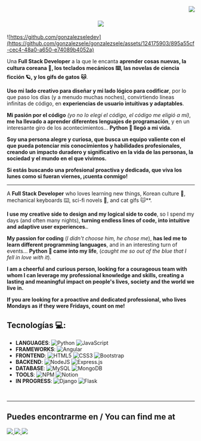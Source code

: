 
<img align="right" src="https://visitcount.itsvg.in/api?id=gonzalezseledev&icon=8&color=12" />

<h1 align="center">
    <img src="https://readme-typing-svg.herokuapp.com/?font=Poppins&color=9379C2&size=35&weight=700&center=true&vCenter=true&width=500&height=70&duration=4000&lines=¡Hola!+👋;+soy+SELENE+GONZALEZ;" />
</h1>

![https://github.com/gonzalezseledev](https://github.com/gonzalezsele/gonzalezsele/assets/124175903/895a55cf-cec4-48a0-a650-e74089b4052a)

Una **Full Stack Developer** a la que le encanta **aprender cosas nuevas, la cultura coreana 🌺, los teclados mecánicos ⌨️, las novelas de ciencia ficción 🪐, y los gifs de gatos 🐱**.

**Uso mi lado creativo para diseñar y mi lado lógico para codificar**, por lo que paso los días (y a menudo muchas noches), convirtiendo líneas infinitas de código, en **experiencias de usuario intuitivas y adaptables**.

**Mi pasión por el código** *(yo no lo elegí el código, el código me eligió a mí)*, **me ha llevado a aprender diferentes lenguajes de programación**, y en un interesante giro de los acontecimientos... **Python 🐍 llegó a mi vida**.

**Soy una persona alegre y curiosa, que busca un equipo valiente con el que pueda potenciar mis conocimientos y habilidades profesionales, creando un impacto duradero y significativo en la vida de las personas, la sociedad y el mundo en el que vivimos.**

**Si estás buscando una profesional proactiva y dedicada, que viva los lunes como si fueran viernes, ¡cuenta conmigo!**

---

A **Full Stack Developer** who loves learning new things, Korean culture 🌺, mechanical keyboards ⌨️, sci-fi novels 🌺, and cat gifs 🐱**.

**I use my creative side to design and my logical side to code**, so I spend my days (and often many nights), **turning endless lines of code, into intuitive and adaptive user experiences.**.

**My passion for coding** (*I didn't choose him, he chose me*), **has led me to learn different programming languages**,  and in an interesting turn of events...  **Python 🐍 came into my life**, (*caught me so out of the blue that I fell in love with it*).

**I am a cheerful and curious person, looking for a courageous team with whom I can leverage my professional knowledge and skills, creating a lasting and meaningful impact on people's lives, society and the world we live in.**

**If you are looking for a proactive and dedicated professional, who lives Mondays as if they were Fridays, count on me!**
</br>

<!-- BEGIN PROJECTS-CARDS

## Proyectos Destacados 👩🏻‍💻:

[![5 things I wish I knew before studying Computer Science](https://ytcards.demolab.com/?id=Wjj21p3tvcg&title=5+things+I+wish+I+knew+before+studying+Computer+Science&lang=en&timestamp=1636628400&background_color=%230d1117&title_color=%23ffffff&stats_color=%23dedede&max_title_lines=1&width=250&border_radius=5&duration=436 "5 things I wish I knew before studying Computer Science")](https://youtu.be/Wjj21p3tvcg?si=b7QYksN87h0wsGpQ)
[![Tips and advice for Computer Science students](https://ytcards.demolab.com/?id=UItfbdI0oNc&title=Tips+and+advice+for+Computer+Science+students&lang=en&timestamp=1638183600&background_color=%230d1117&title_color=%23ffffff&stats_color=%23dedede&max_title_lines=1&width=250&border_radius=5&duration=380 "Tips and advice for Computer Science students")](https://youtu.be/UItfbdI0oNc?si=mjrsewEwBdhtvzDX)
[![My Computer Science degree in 13 minutes](https://ytcards.demolab.com/?id=Dd_4zfmY-aA&title=My+Computer+Science+degree+in+13+minutes&lang=en&timestamp=1693396800&background_color=%230d1117&title_color=%23ffffff&stats_color=%23dedede&max_title_lines=1&width=250&border_radius=5&duration=786 "My Computer Science degree in 13 minutes")](https://youtu.be/Dd_4zfmY-aA?si=1AhwiUIamfs6clV3)
[![How I would learn to code (if I could start over)](https://ytcards.demolab.com/?id=kS03mP7p0ts&title=How+I+would+learn+to+code+(+if+I+could+start+over+)&lang=en&timestamp=1698663600&background_color=%230d1117&title_color=%23ffffff&stats_color=%23dedede&max_title_lines=1&width=250&border_radius=5&duration=695 "How I would learn to code (if I could start over)")](https://youtu.be/kS03mP7p0ts?si=7UXbigeHmyTVGP60)

END PROJECTS-CARDS -->

## Tecnologías 💻:

- **LANGUAGES**: ![Python](https://img.shields.io/badge/python-5865F2?style=for-the-badge&logo=python&logoColor=white&labelColor=101010)  ![JavaScript](https://img.shields.io/badge/javascript-F7DF1E?style=for-the-badge&logo=javascript&logoColor=white&labelColor=101010)
- **FRAMEWORKS**: ![Angular](https://img.shields.io/badge/angular-%23DD0031.svg?style=for-the-badge&logo=angular&logoColor=white&labelColor=101010)
- **FRONTEND**: ![HTML5](https://img.shields.io/badge/html5-%23E34F26.svg?style=for-the-badge&logo=html5&logoColor=white&labelColor=101010) ![CSS3](https://img.shields.io/badge/css3-%231572B6.svg?style=for-the-badge&logo=css3&logoColor=white&labelColor=101010) ![Bootstrap](https://img.shields.io/badge/bootstrap-%238511FA.svg?style=for-the-badge&logo=bootstrap&logoColor=white&labelColor=101010)
- **BACKEND**: ![NodeJS](https://img.shields.io/badge/node.js-6DA55F?style=for-the-badge&logo=node.js&logoColor=white&labelColor=101010) ![Express.js](https://img.shields.io/badge/express.js-%23404d59.svg?style=for-the-badge&logo=express&logoColor=white&labelColor=101010)
- **DATABASE**: ![MySQL](https://img.shields.io/badge/mysql-4479A1.svg?style=for-the-badge&logo=mysql&logoColor=white&labelColor=101010) ![MongoDB](https://img.shields.io/badge/MongoDB-%234ea94b.svg?style=for-the-badge&logo=mongodb&logoColor=white&labelColor=101010)
- **TOOLS**: ![NPM](https://img.shields.io/badge/NPM-%23CB3837.svg?style=for-the-badge&logo=npm&logoColor=white&labelColor=101010) ![Notion](https://img.shields.io/badge/Notion-%23000000.svg?style=for-the-badge&logo=notion&logoColor=white&labelColor=101010)
- **IN PROGRESS**: ![Django](https://img.shields.io/badge/django-%23092E20.svg?style=for-the-badge&logo=django&logoColor=white&labelColor=101010) ![Flask](https://img.shields.io/badge/flask-%23404d59.svg?style=for-the-badge&logo=flask&logoColor=white&labelColor=101010) 
</br>

<hr/>

<h2 align="left">Puedes encontrarme en / You can find me at </h2>
<div align="left"> 
  <a href="mailto:gonzalezseledev@gmail.com">
    <img src="https://img.shields.io/badge/Gmail-333333?style=for-the-badge&logo=gmail&logoColor=red" />
  </a>
  <a href="https://linkedin.com/in/gonzalezseledev" target="_blank">
    <img src="https://img.shields.io/badge/LinkedIn-0077B5?style=for-the-badge&logo=linkedin&logoColor=white" target="_blank" />
  </a>
  <a href="https://gonzalezseledev.github.io/portfolio/home.html" target="_blank">
     <img src="https://img.shields.io/badge/Portfolio-FF5722?style=for-the-badge&logo=todoist&logoColor=white" target="_blank" /> <!-- sqlite, safari, google-chrome are other good icon options -->
  </a>
</div>

<!-- 

# Extra

- Soy cofundadora de las iniciativas literarias [MayoScifi](https://twitter.com/mayoscifi)🚀 & [YoLeoCorea](https://www.instagram.com/yoleocorea/) 🇰🇷
- En ocasiones salgo de mi cueva y recomiendo libros en [Territorio Fantástico](http://territoriofantastico)😀

---

- I am co-founder of the literary initiatives <a href="https://twitter.com/mayoscifi">MayoScifi</a> 🚀 & <a href="https://www.instagram.com/yoleocorea/">YoLeoCorea </a> 🇰🇷
- Sometimes I come out of my cave and recommend books at <a href="http://territoriofantastico.com">Fantastic Territory</a> 😀

-->

